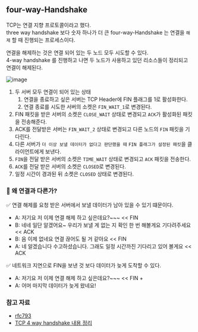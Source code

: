 ## four-way-Handshake
TCP는 연결 지향 프로토콜이라고 했다.   
three way handshake 보다 숫자 하나가 더 큰 four-way-Handshake 는 연결을 `해제` 할 때 진행되는 프로세스이다.

연결을 해제하는 것은 연결 되어 있는 두 노드 모두 시도할 수 있다.   
4-way handshake 를 진행하고 나면 두 노드가 사용하고 있던 리소스들이 정리되고 연결이 해제된다.

![image](https://github.com/user-attachments/assets/d473c1ea-de1b-4c97-998e-a4ce4d7db372)


1. 두 서버 모두 연결이 되어 있는 상태
   1. 연결을 종료하고 싶은 서버는 TCP Header에 FIN 플래그를 1로 활성화한다.
   2. 연결 종료를 시도한 서버의 소켓은 `FIN_WAIT_1`로 변경된다.
2. FIN 패킷을 받은 서버의 소켓은 `CLOSE_WAIT` 상태로 변경되고 `ACK`가 활성화된 패킷을 전송해준다.
3. ACK를 전달받은 서버는 `FIN_WAIT_2` 상태로 변경되고 다른 노드의 `FIN` 패킷을 기다린다.
4. 다른 서버가 `더 이상 보낼 데이터가 없다고 판단했을 때` `FIN 플래그가 설정된 패킷`을 클라이언트에게 보낸다.
5. `FIN`을 전달 받은 서버의 소켓은 `TIME_WAIT` 상태로 변경되고 `ACK` 패킷을 전송한다.
6. `ACK`를 전달 받은 서버의 소켓은 `CLOSED`로 변경된다.
7. 일정 시간이 경과된 뒤 소켓은 `CLOSED` 상태로 변경된다. 

### 🤔 왜 연결과 다른가?

✅ 연결 해제를 요청 받은 서버에서 보낼 데이터가 남아 있을 수 있기 떄문이다.

- A: 저기요 저 이제 연결 해제 하고 싶은데요?~~~ << FIN
- B: 네네 일단 알겠어요~ 우리가 보낼 게 없는 지 확인 한 번 해볼게요 기다려주세요 << ACK
- B: 음 이제 없네요 연결 끊어도 될 거 같아요 << FIN
- A: 네 알겠습니다 수고하셨습니다. 그래도 일정 시간까진 기다리고 있어 볼게요 << ACK

✅ 네트워크 지연으로 FIN을 보낸 것 보다 데이터가 늦게 도착할 수 있다.

- A: 저기요 저 이제 연결 해제 하고 싶은데요?~~~ << FIN + 
- A: 어머 마지막 데이터가 늦게 왔네요!


### 참고 자료
- [rfc793](https://datatracker.ietf.org/doc/html/rfc793)
- [TCP 4 way handshake 내용 정리](https://sjlim5092.tistory.com/37)